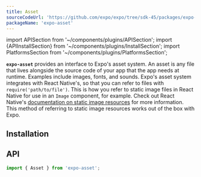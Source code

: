 ```yaml
---
title: Asset
sourceCodeUrl: 'https://github.com/expo/expo/tree/sdk-45/packages/expo-asset'
packageName: 'expo-asset'
---
```


import APISection from '~/components/plugins/APISection';
import {APIInstallSection} from '~/components/plugins/InstallSection';
import PlatformsSection from '~/components/plugins/PlatformsSection';

**`expo-asset`** provides an interface to Expo's asset system. An asset is any file that lives alongside the source code of your app that the app needs at runtime. Examples include images, fonts, and sounds. Expo's asset system integrates with React Native's, so that you can refer to files with `require('path/to/file')`. This is how you refer to static image files in React Native for use in an `Image` component, for example. Check out React Native's [documentation on static image resources](https://reactnative.dev/docs/images#static-image-resources) for more information. This method of referring to static image resources works out of the box with Expo.

<PlatformsSection android emulator ios simulator web />

## Installation

<APIInstallSection />

## API

```js
import { Asset } from 'expo-asset';
```

<APISection packageName="expo-asset" apiName="Asset" />
